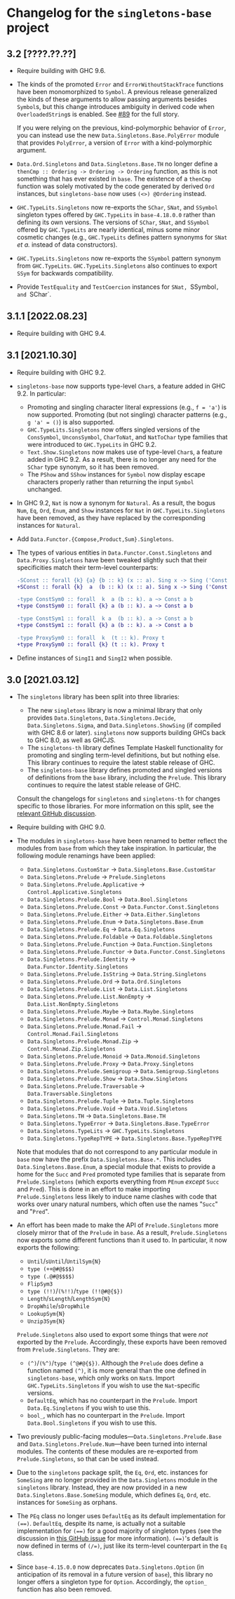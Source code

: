 Changelog for the `singletons-base` project
===========================================

3.2 [????.??.??]
----------------
* Require building with GHC 9.6.
* The kinds of the promoted `Error` and `ErrorWithoutStackTrace` functions have
  been monomorphized to `Symbol`. A previous release generalized the kinds of
  these arguments to allow passing arguments besides `Symbol`s, but this change
  introduces ambiguity in derived code when `OverloadedString`s is enabled.
  See [#89](https://github.com/goldfirere/singletons/issues/89) for the full
  story.

  If you were relying on the previous, kind-polymorphic behavior of `Error`, you
  can instead use the new `Data.Singletons.Base.PolyError` module that provides
  `PolyError`, a version of `Error` with a kind-polymorphic argument.
* `Data.Ord.Singletons` and `Data.Singletons.Base.TH` no longer define a
  `thenCmp :: Ordering -> Ordering -> Ordering` function, as this is not
  something that has ever existed in `base`. The existence of a `thenCmp`
  function was solely motivated by the code generated by derived `Ord`
  instances, but `singletons-base` now uses `(<>) @Ordering` instead.
* `GHC.TypeLits.Singletons` now re-exports the `SChar`, `SNat`, and `SSymbol`
  singleton types offered by `GHC.TypeLits` in `base-4.18.0.0` rather than
  defining its own versions. The versions of `SChar`, `SNat`, and `SSymbol`
  offered by `GHC.TypeLits` are nearly identical, minus some minor cosmetic
  changes (e.g., `GHC.TypeLits` defines pattern synonyms for `SNat` _et a._
  instead of data constructors).
* `GHC.TypeLits.Singletons` now re-exports the `SSymbol` pattern synonym
  from `GHC.TypeLits`. `GHC.TypeLits.Singletons` also continues to export `SSym`
  for backwards compatibility.
* Provide `TestEquality` and `TestCoercion` instances for `SNat, `SSymbol`, and
  `SChar`.

3.1.1 [2022.08.23]
------------------
* Require building with GHC 9.4.

3.1 [2021.10.30]
----------------
* Require building with GHC 9.2.
* `singletons-base` now supports type-level `Char`s, a feature added in
  GHC 9.2. In particular:

  * Promoting and singling character literal expressions (e.g., `f = 'a'`) is
    now supported. Promoting (but not singling) character patterns
    (e.g., `g 'a' = ()`) is also supported.
  * `GHC.TypeLits.Singletons` now offers singled versions of the `ConsSymbol`,
    `UnconsSymbol`, `CharToNat`, and `NatToChar` type families that were
    introduced to `GHC.TypeLits` in GHC 9.2.
  * `Text.Show.Singletons` now makes use of type-level `Char`s, a feature added
    in GHC 9.2. As a result, there is no longer any need for the `SChar` type
    synonym, so it has been removed.
  * The `PShow` and `SShow` instances for `Symbol` now display escape characters
    properly rather than returning the input `Symbol` unchanged.

* In GHC 9.2, `Nat` is now a synonym for `Natural`. As a result, the bogus
  `Num`, `Eq`, `Ord`, `Enum`, and `Show` instances for `Nat` in
  `GHC.TypeLits.Singletons` have been removed, as they have replaced by the
  corresponding instances for `Natural`.
* Add `Data.Functor.{Compose,Product,Sum}.Singletons`.
* The types of various entities in `Data.Functor.Const.Singletons` and
  `Data.Proxy.Singletons` have been tweaked slightly such that their
  specificities match their term-level counterparts:

  ```diff
  -SConst :: forall {k} {a} {b :: k} (x :: a). Sing x -> Sing ('Const @a @b x)
  +SConst :: forall {k}  a  (b :: k) (x :: a). Sing x -> Sing ('Const @a @b x)

  -type ConstSym0 :: forall  k  a (b :: k). a ~> Const a b
  +type ConstSym0 :: forall {k} a (b :: k). a ~> Const a b

  -type ConstSym1 :: forall  k a  (b :: k). a -> Const a b
  +type ConstSym1 :: forall {k} a (b :: k). a -> Const a b

  -type ProxySym0 :: forall  k  (t :: k). Proxy t
  +type ProxySym0 :: forall {k} (t :: k). Proxy t
  ```
* Define instances of `SingI1` and `SingI2` when possible.

3.0 [2021.03.12]
----------------
* The `singletons` library has been split into three libraries:

  * The new `singletons` library is now a minimal library that only provides
    `Data.Singletons`, `Data.Singletons.Decide`, `Data.Singletons.Sigma`, and
    `Data.Singletons.ShowSing` (if compiled with GHC 8.6 or later).
    `singletons` now supports building GHCs back to GHC 8.0, as well as GHCJS.
  * The `singletons-th` library defines Template Haskell functionality for
    promoting and singling term-level definitions, but but nothing else. This
    library continues to require the latest stable release of GHC.
  * The `singletons-base` library defines promoted and singled versions of
    definitions from the `base` library, including the `Prelude`. This library
    continues to require the latest stable release of GHC.

  Consult the changelogs for `singletons` and `singletons-th` for changes
  specific to those libraries. For more information on this split, see the
  [relevant GitHub discussion](https://github.com/goldfirere/singletons/issues/420).
* Require building with GHC 9.0.
* The modules in `singletons-base` have been renamed to better reflect the
  modules from `base` from which they take inspiration. In particular, the
  following module renamings have been applied:

  * `Data.Singletons.CustomStar`            -> `Data.Singletons.Base.CustomStar`
  * `Data.Singletons.Prelude`               -> `Prelude.Singletons`
  * `Data.Singletons.Prelude.Applicative`   -> `Control.Applicative.Singletons`
  * `Data.Singletons.Prelude.Bool`          -> `Data.Bool.Singletons`
  * `Data.Singletons.Prelude.Const`         -> `Data.Functor.Const.Singletons`
  * `Data.Singletons.Prelude.Either`        -> `Data.Either.Singletons`
  * `Data.Singletons.Prelude.Enum`          -> `Data.Singletons.Base.Enum`
  * `Data.Singletons.Prelude.Eq`            -> `Data.Eq.Singletons`
  * `Data.Singletons.Prelude.Foldable`      -> `Data.Foldable.Singletons`
  * `Data.Singletons.Prelude.Function`      -> `Data.Function.Singletons`
  * `Data.Singletons.Prelude.Functor`       -> `Data.Functor.Const.Singletons`
  * `Data.Singletons.Prelude.Identity`      -> `Data.Functor.Identity.Singletons`
  * `Data.Singletons.Prelude.IsString`      -> `Data.String.Singletons`
  * `Data.Singletons.Prelude.Ord`           -> `Data.Ord.Singletons`
  * `Data.Singletons.Prelude.List`          -> `Data.List.Singletons`
  * `Data.Singletons.Prelude.List.NonEmpty` -> `Data.List.NonEmpty.Singletons`
  * `Data.Singletons.Prelude.Maybe`         -> `Data.Maybe.Singletons`
  * `Data.Singletons.Prelude.Monad`         -> `Control.Monad.Singletons`
  * `Data.Singletons.Prelude.Monad.Fail`    -> `Control.Monad.Fail.Singletons`
  * `Data.Singletons.Prelude.Monad.Zip`     -> `Control.Monad.Zip.Singletons`
  * `Data.Singletons.Prelude.Monoid`        -> `Data.Monoid.Singletons`
  * `Data.Singletons.Prelude.Proxy`         -> `Data.Proxy.Singletons`
  * `Data.Singletons.Prelude.Semigroup`     -> `Data.Semigroup.Singletons`
  * `Data.Singletons.Prelude.Show`          -> `Data.Show.Singletons`
  * `Data.Singletons.Prelude.Traversable`   -> `Data.Traversable.Singletons`
  * `Data.Singletons.Prelude.Tuple`         -> `Data.Tuple.Singletons`
  * `Data.Singletons.Prelude.Void`          -> `Data.Void.Singletons`
  * `Data.Singletons.TH`                    -> `Data.Singletons.Base.TH`
  * `Data.Singletons.TypeError`             -> `Data.Singletons.Base.TypeError`
  * `Data.Singletons.TypeLits`              -> `GHC.TypeLits.Singletons`
  * `Data.Singletons.TypeRepTYPE`           -> `Data.Singletons.Base.TypeRepTYPE`

  Note that modules that do not correspond to any particular module in `base`
  now have the prefix `Data.Singletons.Base.*`. This includes
  `Data.Singletons.Base.Enum`, a special module that exists to provide a
  home for the `Succ` and `Pred` promoted type families that is separate from
  `Prelude.Singletons` (which exports everything from `PEnum` _except_ `Succ`
  and `Pred`). This is done in an effort to make importing `Prelude.Singletons`
  less likely to induce name clashes with code that works over unary natural
  numbers, which often use the names "`Succ`" and "`Pred`".
* An effort has been made to make the API of `Prelude.Singletons` more closely
  mirror that of the `Prelude` in `base`. As a result, `Prelude.Singletons` now
  exports some different functions than it used to. In particular, it now
  exports the following:

  * `Until`/`sUntil`/`UntilSym{N}`
  * `type (++@#@$$$)`
  * `type (.@#@$$$$)`
  * `FlipSym3`
  * `type (!!)`/`(%!!)`/`type (!!@#@{$})`
  * `Length`/`sLength`/`LengthSym{N}`
  * `DropWhile`/`sDropWhile`
  * `LookupSym{N}`
  * `Unzip3Sym{N}`

  `Prelude.Singletons` also used to export some things that were _not_ exported
  by the `Prelude`. Accordingly, these exports have been removed from
  `Prelude.Singletons`. They are:

  * `(^)`/`(%^)`/`type (^@#@{$})`. Although the `Prelude` does define a
    function named `(^)`, it is more general than the one defined in
    `singletons-base`, which only works on `Nat`s. Import
    `GHC.TypeLits.Singletons` if you wish to use the `Nat`-specific versions.
  * `DefaultEq`, which has no counterpart in the `Prelude`.
    Import `Data.Eq.Singletons` if you wish to use this.
  * `bool_`, which has no counterpart in the `Prelude`.
    Import `Data.Bool.Singletons` if you wish to use this.
* Two previously public-facing modules—`Data.Singletons.Prelude.Base` and
  `Data.Singletons.Prelude.Num`—have been turned into internal modules. The
  contents of these modules are re-exported from `Prelude.Singletons`, so that
  can be used instead.
* Due to the `singletons` package split, the `Eq`, `Ord`, etc. instances for
  `SomeSing` are no longer provided in the `Data.Singletons` module in the
  `singletons` library. Instead, they are now provided in a new
  `Data.Singletons.Base.SomeSing` module, which defines `Eq`, `Ord`, etc.
  instances for `SomeSing` as orphans.
* The `PEq` class no longer uses `DefaultEq` as its default implementation for
  `(==)`. `DefaultEq`, despite its name, is actually not a suitable
  implementation for `(==)` for a good majority of singleton types
  (see the discussion in
  [this GitHub issue](https://github.com/goldfirere/singletons/issues/457)
  for more information). `(==)`'s default is now defined in terms of `(/=)`,
  just like its term-level counterpart in the `Eq` class.
* Since `base-4.15.0.0` now deprecates `Data.Singletons.Option` (in
  anticipation of its removal in a future version of `base`), this library no
  longer offers a singleton type for `Option`. Accordingly, the `option_`
  function has also been removed.
